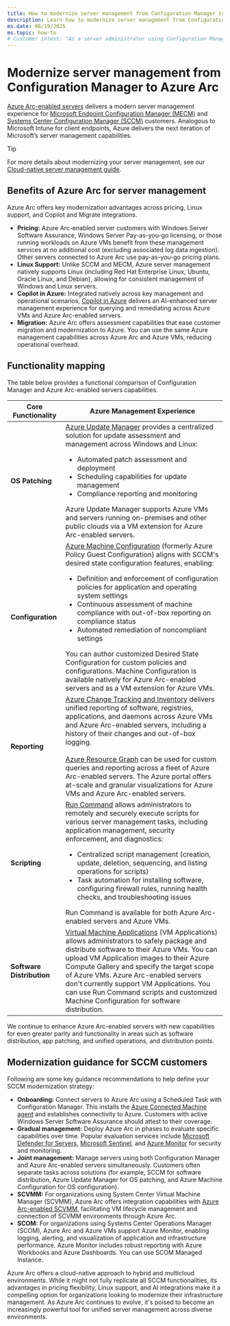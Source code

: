 ```yaml
---
title: How to modernize server management from Configuration Manager to Azure Arc
description: Learn how to modernize server management from Configuration Manager to Azure Arc.
ms.date: 08/19/2025
ms.topic: how-to
# Customer intent: "As a server administrator using Configuration Manager, I want to transition management to Azure Arc, so that I can leverage modern capabilities for OS patching, compliance monitoring, and unified reporting across both Windows and Linux environments."
---
```


# Modernize server management from Configuration Manager to Azure Arc

[Azure Arc-enabled servers](overview.md) delivers a modern server management experience for [Microsoft Endpoint Configuration Manager (MECM)](/mem/configmgr/) and [Systems Center Configuration Manager (SCCM)](/mem/configmgr/) customers. Analogous to Microsoft Intune for client endpoints, Azure delivers the next iteration of Microsoft’s server management capabilities.

> [!TIP]
> For more details about modernizing your server management, see our [Cloud-native server management guide](cloud-native/overview.md).

## Benefits of Azure Arc for server management

Azure Arc offers key modernization advantages across pricing, Linux support, and Copilot and Migrate integrations.

* **Pricing:** Azure Arc-enabled server customers with Windows Server Software Assurance, Windows Server Pay-as-you-go licensing, or those running workloads on Azure VMs benefit from these management services at no additional cost (excluding associated log data ingestion). Other servers connected to Azure Arc use pay-as-you-go pricing plans.
* **Linux Support:** Unlike SCCM and MECM, Azure server management natively supports Linux (including Red Hat Enterprise Linux, Ubuntu, Oracle Linux, and Debian), allowing for consistent management of Windows and Linux servers.
* **Copilot in Azure:** Integrated natively across key management and operational scenarios, [Copilot in Azure](/azure/copilot/overview) delivers an AI-enhanced server management experience for querying and remediating across Azure VMs and Azure Arc-enabled servers.
* **Migration:** Azure Arc offers assessment capabilities that ease customer migration and modernization to Azure. You can use the same Azure management capabilities across Azure Arc and Azure VMs, reducing operational overhead.

## Functionality mapping

The table below provides a functional comparison of Configuration Manager and Azure Arc-enabled servers capabilities.

Core Functionality | Azure Management Experience
--- | ---
**OS Patching** | [Azure Update Manager](/azure/update-manager/) provides a centralized solution for update assessment and management across Windows and Linux:<ul><li>Automated patch assessment and deployment</li><li>Scheduling capabilities for update management</li><li>Compliance reporting and monitoring</li></ul>Azure Update Manager supports Azure VMs and servers running on-premises and other public clouds via a VM extension for Azure Arc-enabled servers.
**Configuration** | [Azure Machine Configuration](/azure/governance/machine-configuration/) (formerly Azure Policy Guest Configuration) aligns with SCCM's desired state configuration features, enabling:<ul><li>Definition and enforcement of configuration policies for application and operating system settings</li><li>Continuous assessment of machine compliance with out-of-box reporting on compliance status</li><li>Automated remediation of noncompliant settings</li></ul>You can author customized Desired State Configuration for custom policies and configurations. Machine Configuration is available natively for Azure Arc-enabled servers and as a VM extension for Azure VMs.
**Reporting** | [Azure Change Tracking and Inventory](/azure/automation/change-tracking/overview-monitoring-agent?tabs=win-az-vm) delivers unified reporting of software, registries, applications, and daemons across Azure VMs and Azure Arc-enabled servers, including a history of their changes and out-of-box logging.<br><br>[Azure Resource Graph](/azure/governance/resource-graph/) can be used for custom queries and reporting across a fleet of Azure Arc-enabled servers. The Azure portal offers at-scale and granular visualizations for Azure VMs and Azure Arc-enabled servers.
**Scripting** | [Run Command](run-command.md) allows administrators to remotely and securely execute scripts for various server management tasks, including application management, security enforcement, and diagnostics:<ul><li>Centralized script management (creation, update, deletion, sequencing, and listing operations for scripts)</li><li>Task automation for installing software, configuring firewall rules, running health checks, and troubleshooting issues</li></ul>Run Command is available for both Azure Arc-enabled servers and Azure VMs.
**Software Distribution** | [Virtual Machine Applications](/azure/virtual-machines/vm-applications?tabs=ubuntu) (VM Applications) allows administrators to safely package and distribute software to their Azure VMs. You can upload VM Application images to their Azure Compute Gallery and specify the target scope of Azure VMs. Azure Arc-enabled servers don't currently support VM Applications. You can use Run Command scripts and customized Machine Configuration for software distribution.

We continue to enhance Azure Arc-enabled servers with new capabilities for even greater parity and functionality in areas such as software distribution, app patching, and unified operations, and distribution points.

## Modernization guidance for SCCM customers

Following are some key guidance recommendations to help define your SCCM modernization strategy:

* **Onboarding:** Connect servers to Azure Arc using a Scheduled Task with Configuration Manager. This installs the [Azure Connected Machine agent](agent-overview.md) and establishes connectivity to Azure. Customers with active Windows Server Software Assurance should attest to their coverage.
* **Gradual management:** Deploy Azure Arc in phases to evaluate specific capabilities over time. Popular evaluation services include [Microsoft Defender for Servers](/azure/defender-for-cloud/defender-for-servers-overview), [Microsoft Sentinel](/azure/sentinel/), and [Azure Monitor](/azure/azure-monitor/) for security and monitoring.
* **Joint management:** Manage servers using both Configuration Manager and Azure Arc-enabled servers simultaneously. Customers often separate tasks across solutions (for example, SCCM for software distribution, Azure Update Manager for OS patching, and Azure Machine Configuration for OS configuration).
* **SCVMM:** For organizations using System Center Virtual Machine Manager (SCVMM), Azure Arc offers integration capabilities with [Azure Arc-enabled SCVMM](/azure/azure-arc/system-center-virtual-machine-manager/overview), facilitating VM lifecycle management and connection of SCVMM environments through Azure Arc.
* **SCOM:** For organizations using Systems Center Operations Manager (SCOM), Azure Arc and Azure VMs support Azure Monitor, enabling logging, alerting, and visualization of application and infrastructure performance. Azure Monitor includes robust reporting with Azure Workbooks and Azure Dashboards. You can use SCOM Managed Instance.

Azure Arc offers a cloud-native approach to hybrid and multicloud environments. While it might not fully replicate all SCCM functionalities, its advantages in pricing flexibility, Linux support, and AI integrations make it a compelling option for organizations looking to modernize their infrastructure management. As Azure Arc continues to evolve, it's poised to become an increasingly powerful tool for unified server management across diverse environments.
